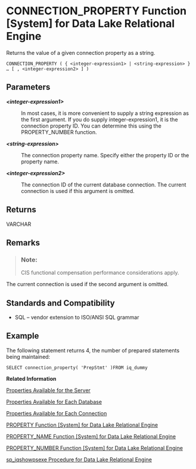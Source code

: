<!-- loioa53eeaf984f21015974f97e3388d1738 -->

# CONNECTION\_PROPERTY Function \[System\] for Data Lake Relational Engine

Returns the value of a given connection property as a string.



```
CONNECTION_PROPERTY ( { <integer-expression1> | <string-expression> }
… [ , <integer-expression2> ] )
```



<a name="loioa53eeaf984f21015974f97e3388d1738__iq_refbb_327"/>

## Parameters


<dl>
<dt><b>

*<integer-expression1\>*

</b></dt>
<dd>

In most cases, it is more convenient to supply a string expression as the first argument. If you do supply integer-expression1, it is the connection property ID. You can determine this using the PROPERTY\_NUMBER function.



</dd><dt><b>

*<string-expression\>*

</b></dt>
<dd>

The connection property name. Specify either the property ID or the property name.



</dd><dt><b>

*<integer-expression2\>*

</b></dt>
<dd>

The connection ID of the current database connection. The current connection is used if this argument is omitted.



</dd>
</dl>



## Returns

VARCHAR



<a name="loioa53eeaf984f21015974f97e3388d1738__iq_refbb_330"/>

## Remarks

> ### Note:  
> CIS functional compensation performance considerations apply.

The current connection is used if the second argument is omitted.



<a name="loioa53eeaf984f21015974f97e3388d1738__iq_refbb_331"/>

## Standards and Compatibility

-   SQL – vendor extension to ISO/ANSI SQL grammar



<a name="loioa53eeaf984f21015974f97e3388d1738__iq_refbb_329"/>

## Example

The following statement returns 4, the number of prepared statements being maintained:

```
SELECT connection_property( 'PrepStmt' )FROM iq_dummy
```

**Related Information**  


[Properties Available for the Server](../properties-available-for-the-server-a52ea6d.md "Retrieve the value of a specific server property or the values of all server properties.")

[Properties Available for Each Database](../properties-available-for-each-database-a52f368.md "Retrieve the value of a specific database property or the values of all database properties. Database properties apply to an entire database.")

[Properties Available for Each Connection](../properties-available-for-each-connection-a52e243.md "Retrieve the value of a specific connection property or the values of all connection properties.")

[PROPERTY Function \[System\] for Data Lake Relational Engine](property-function-system-for-data-lake-relational-engine-a56fa4d.md "Returns the value of the specified server-level property as a string.")

[PROPERTY\_NAME Function \[System\] for Data Lake Relational Engine](property-name-function-system-for-data-lake-relational-engine-a570a7e.md "Returns the name of the property with the supplied property number.")

[PROPERTY\_NUMBER Function \[System\] for Data Lake Relational Engine](property-number-function-system-for-data-lake-relational-engine-a57131a.md "Returns the property number of the property with the supplied property name.")

[sp\_iqshowpsexe Procedure for Data Lake Relational Engine](../060-stored-procedures/sp-iqshowpsexe-procedure-for-data-lake-relational-engine-a5b64f1.md "Displays information about the settings of database options that control the priority of tasks and resource usage for connections.")

